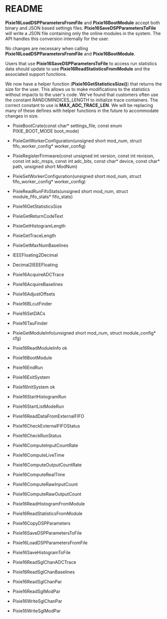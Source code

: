 <!-- TODO.md --- 
;; 
;; Description: 
;; Author: Hongyi Wu(吴鸿毅)
;; Email: wuhongyi@qq.com 
;; Created: 三 10月 26 09:37:49 2022 (+0800)
;; Last-Updated: 三 10月 26 22:17:17 2022 (+0800)
;;           By: Hongyi Wu(吴鸿毅)
;;     Update #: 2
;; URL: http://wuhongyi.cn -->

# README

**Pixie16LoadDSPParametersFromFile** and **Pixie16BootModule** accept both binary and JSON based settings files. **Pixie16SaveDSPParametersToFile** will write a JSON file containing only the online modules in the system. The API handles this conversion internally for the user.

No changes are necessary when calling **Pixie16LoadDSPParametersFromFile** and **Pixie16BootModule**. 

Users that use **Pixie16SaveDSPParametersToFile** to access run statistics data should update to use **Pixie16ReadStatisticsFromModule** and the associated support functions.

We now have a helper function (**Pixie16GetStatisticsSize()**) that returns the size for the user. This allows us to make modifications to the statistics without impacts to the user's code. We've found that customers often use the constant RANDOMINDICES_LENGTH to initialize trace containers. The correct constant to use is **MAX_ADC_TRACE_LEN**. We will be replacing many of these defines with helper functions in the future to accommodate changes in size.


- PixieBootCrate(const char* settings_file, const enum PIXIE_BOOT_MODE boot_mode)
- PixieGetWorkerConfiguration(unsigned short mod_num, struct fifo_worker_config* worker_config)
- PixieRegisterFirmware(const unsigned int version, const int revision, const int adc_msps, const int adc_bits, const char* device, const char* path, unsigned short ModNum)
- PixieSetWorkerConfiguration(unsigned short mod_num, struct fifo_worker_config* worker_config)
- PixieReadRunFifoStats(unsigned short mod_num, struct module_fifo_stats* fifo_stats)


- Pixie16GetStatisticsSize
- PixieGetReturnCodeText
- PixieGetHistogramLength
- PixieGetTraceLength
- PixieGetMaxNumBaselines


- IEEEFloating2Decimal 
- Decimal2IEEEFloating 


- Pixie16AcquireADCTrace 
- Pixie16AcquireBaselines 
- Pixie16AdjustOffsets 	
- Pixie16BLcutFinder 	
- Pixie16SetDACs 
- Pixie16TauFinder


- PixieGetModuleInfo(unsigned short mod_num, struct module_config* cfg)
- Pixie16ReadModuleInfo   	ok
- Pixie16BootModule 
- Pixie16EndRun 
- Pixie16ExitSystem
- Pixie16InitSystem     ok
- Pixie16StartHistogramRun 
- Pixie16StartListModeRun 


- Pixie16ReadDataFromExternalFIFO
- Pixie16CheckExternalFIFOStatus 	
- Pixie16CheckRunStatus


- Pixie16ComputeInputCountRate	
- Pixie16ComputeLiveTime
- Pixie16ComputeOutputCountRate
- Pixie16ComputeRealTime
- Pixie16ComputeRawInputCount
- Pixie16ComputeRawOutputCount
- Pixie16ReadHistogramFromModule
- Pixie16ReadStatisticsFromModule


- Pixie16CopyDSPParameters
- Pixie16SaveDSPParametersToFile
- Pixie16LoadDSPParametersFromFile
- Pixie16SaveHistogramToFile 


- Pixie16ReadSglChanADCTrace  	
- Pixie16ReadSglChanBaselines 	
- Pixie16ReadSglChanPar 	
- Pixie16ReadSglModPar 	
- Pixie16WriteSglChanPar 
- Pixie16WriteSglModPar








<!-- TODO.md ends here -->
